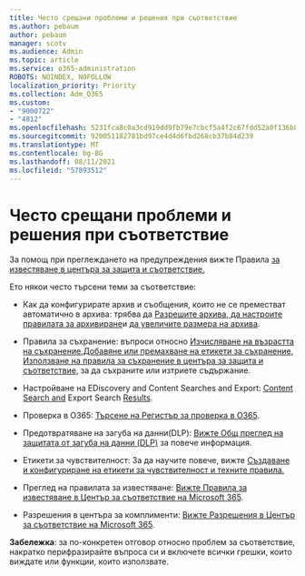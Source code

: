 ```yaml
---
title: Често срещани проблеми и решения при съответствие
ms.author: pebaum
author: pebaum
manager: scotv
ms.audience: Admin
ms.topic: article
ms.service: o365-administration
ROBOTS: NOINDEX, NOFOLLOW
localization_priority: Priority
ms.collection: Adm_O365
ms.custom:
- "9000722"
- "4812"
ms.openlocfilehash: 5231fca8c0a3cd919dd9fb79e7cbcf5a4f2c67fdd52a0f136b87e9331a3d6c44
ms.sourcegitcommit: 920051182781bd97ce4d4d6fbd268cb37b84d239
ms.translationtype: MT
ms.contentlocale: bg-BG
ms.lasthandoff: 08/11/2021
ms.locfileid: "57893512"
---
```

# <a name="compliance-common-issues-and-resolutions"></a>Често срещани проблеми и решения при съответствие

За помощ при преглеждането на предупреждения вижте Правила [за известяване в центъра за защита и съответствие.](https://docs.microsoft.com/microsoft-365/compliance/alert-policies)

Ето някои често търсени теми за съответствие:

- Как да конфигурирате архив и съобщения, които не се преместват автоматично в архива: трябва да [Разрешите архива, да настроите правилата за архивиране](https://docs.microsoft.com/microsoft-365/compliance/set-up-an-archive-and-deletion-policy-for-mailboxes)и [да увеличите размера на архива](https://docs.microsoft.com/microsoft-365/compliance/enable-unlimited-archiving).

- Правила за съхранение: въпроси относно [Изчисляване на възрастта на съхранение](https://docs.microsoft.com/exchange/security-and-compliance/messaging-records-management/retention-age),[Добавяне или премахване на етикети за съхранение](https://docs.microsoft.com/exchange/security-and-compliance/messaging-records-management/add-or-remove-retention-tags), [Използване на правила за съхранение в центъра за защита и съответствие](https://docs.microsoft.com/exchange/security-and-compliance/messaging-records-management/create-a-retention-policy), за да съхраните или изтриете съдържание.

- Настройване на EDiscovery and Content Searches and Export: [Content Search and](https://docs.microsoft.com/microsoft-365/compliance/content-search) Export Search [Results](https://docs.microsoft.com/microsoft-365/compliance/export-search-results).

- Проверка в O365: [Търсене на Регистър за проверка в O365](https://docs.microsoft.com/microsoft-365/compliance/search-the-audit-log-in-security-and-compliance).

- Предотвратяване на загуба на данни(DLP): [Вижте Общ преглед на защитата от загуба на данни (DLP)](https://docs.microsoft.com/microsoft-365/compliance/data-loss-prevention-policies) за повече информация.
 
- Етикети за чувствителност: За да научите повече, вижте [Създаване и конфигуриране на етикети за чувствителност и техните правила.](https://docs.microsoft.com/microsoft-365/compliance/create-sensitivity-labels)

- Преглед на правилата за известяване: [Вижте Правила за известяване в Център за съответствие на Microsoft 365](https://docs.microsoft.com/microsoft-365/compliance/alert-policies).

- Разрешения в центъра за комплименти: [Вижте Разрешения в Център за съответствие на Microsoft 365](https://docs.microsoft.com/microsoft-365/compliance/microsoft-365-compliance-center-permissions).

**Забележка**: за по-конкретен отговор относно проблем за съответствие, накратко перифразирайте въпроса си и включете всички грешки, които виждате или функции, които използвате.
